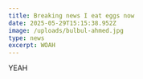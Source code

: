 ```yaml
---
title: Breaking news I eat eggs now
date: 2025-05-29T15:15:38.952Z
image: /uploads/bulbul-ahmed.jpg
type: news
excerpt: WOAH
---
```

Y﻿EAH
